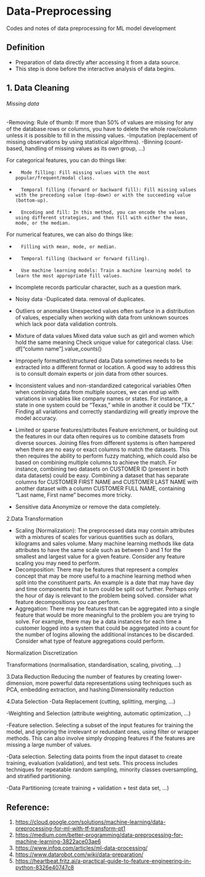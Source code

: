 # Data-Preprocessing
Codes and notes of data preprocessing for ML model development

## Definition
- Preparation of data directly after accessing it from a data source. 
- This step is done before the interactive analysis of data begins. 

## 1. Data Cleaning 

###### Missing data
-Removing: Rule of thumb: If more than 50% of values are missing for any of the database rows or columns, you have to delete the whole row/column unless it is possible to fill in the missing values.
-Imputation (replacement of missing observations by using statistical algorithms).
-Binning (count-based, handling of missing values as its own group, …)

For categorical features, you can do things like:
* 		Mode filling: Fill missing values with the most popular/frequent/modal class.
* 		Temporal filling (forward or backward fill): Fill missing values with the preceding value (top-down) or with the succeeding value (bottom-up).
* 		Encoding and fill: In this method, you can encode the values using different strategies, and then fill with either the mean, mode, or the median.

For numerical features, we can also do things like:
* 		Filling with mean, mode, or median.
* 		Temporal filling (backward or forward filling).
* 		Use machine learning models: Train a machine learning model to learn the most appropriate fill values.

* Incomplete records 
particular character, such as a question mark.

* Noisy data
-Duplicated data. removal of duplicates.

* Outliers or anomalies
Unexpected values often surface in a distribution of values, especially when working with data from unknown sources which lack poor data validation controls.

* Mixture of data values
Mixed data value such as girl and women which hold the same meaning 
Check unique value for categorical class.
Use: df[“column name”].value_counts()

* Improperly formatted/structured data
Data sometimes needs to be extracted into a different format or location. 
A good way to address this is to consult domain experts or join data from other sources.

* Inconsistent values and non-standardized categorical variables
Often when combining data from multiple sources, we can end up with variations in variables like company names or states. For instance, a state in one system could be “Texas,” while in another it could be “TX.”  Finding all variations and correctly standardizing will greatly improve the model accuracy.

* Limited or sparse features/attributes
Feature enrichment, or building out the features in our data often requires us to combine datasets from diverse sources. Joining files from different systems is often hampered when there are no easy or exact columns to match the datasets. This then requires the ability to perform fuzzy matching, which could also be based on combining multiple columns to achieve the match. For instance, combining two datasets on CUSTOMER ID (present in both data datasets) could be easy. Combining a dataset that has separate columns for CUSTOMER FIRST NAME and CUSTOMER LAST NAME with another dataset with a column CUSTOMER FULL NAME, containing “Last name, First name” becomes more tricky.

* Sensitive data
Anonymize or remove the data completely.

2.Data Transformation
* Scaling (Normalization): The preprocessed data may contain attributes with a mixtures of scales for various quantities such as dollars, kilograms and sales volume. Many machine learning methods like data attributes to have the same scale such as between 0 and 1 for the smallest and largest value for a given feature. Consider any feature scaling you may need to perform.
* Decomposition: There may be features that represent a complex concept that may be more useful to a machine learning method when split into the constituent parts. An example is a date that may have day and time components that in turn could be split out further. Perhaps only the hour of day is relevant to the problem being solved. consider what feature decompositions you can perform.
* Aggregation: There may be features that can be aggregated into a single feature that would be more meaningful to the problem you are trying to solve. For example, there may be a data instances for each time a customer logged into a system that could be aggregated into a count for the number of logins allowing the additional instances to be discarded. Consider what type of feature aggregations could perform.

Normalization
Discretization

Transformations (normalisation, standardisation, scaling, pivoting, ...)

3.Data Reduction
Reducing the number of features by creating lower-dimension, more powerful data representations using techniques such as PCA, embedding extraction, and hashing.Dimensionality reduction

4.Data Selection
-Data Replacement (cutting, splitting, merging, ...)

-Weighting and Selection (attribute weighting, automatic optimization, ...)

-Feature selection. Selecting a subset of the input features for training the model, and ignoring the irrelevant or redundant ones, using filter or wrapper methods. This can also involve simply dropping features if the features are missing a large number of values.

-Data selection. Selecting data points from the input dataset to create training, evaluation (validation), and test sets. This process includes techniques for repeatable random sampling, minority classes oversampling, and stratified partitioning.

-Data Partitioning (create training + validation + test data set, ...)

## Reference:
1. https://cloud.google.com/solutions/machine-learning/data-preprocessing-for-ml-with-tf-transform-pt1
2. https://medium.com/better-programming/data-preprocessing-for-machine-learning-3822ace03ae6
3. https://www.infoq.com/articles/ml-data-processing/
4. https://www.datarobot.com/wiki/data-preparation/
5. https://heartbeat.fritz.ai/a-practical-guide-to-feature-engineering-in-python-8326e40747c8
